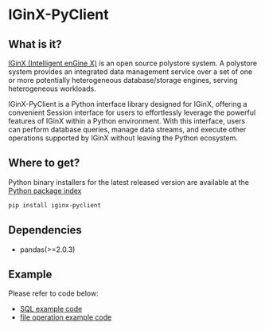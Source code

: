 # IGinX-PyClient

## What is it?

[IGinX (Intelligent enGine X)](https://github.com/IGinX-THU/IGinX) is an open source polystore system. A polystore system provides an integrated data management service over a set of one or more potentially heterogeneous database/storage engines, serving heterogeneous workloads.

IGinX-PyClient is a Python interface library designed for IGinX, offering a convenient Session interface for users to effortlessly leverage the powerful features of IGinX within a Python environment. With this interface, users can perform database queries, manage data streams, and execute other operations supported by IGinX without leaving the Python ecosystem.

## Where to get?

Python binary installers for the latest released version are available at the [Python package index](https://pypi.org/project/iginx-pyclient)

```bash
pip install iginx-pyclient
```

## Dependencies

- pandas(>=2.0.3)

## Example

Please refer to code below:

- [SQL example code](https://github.com/IGinX-THU/IGinX/blob/main/session_py/example.py)
- [file operation example code](https://github.com/IGinX-THU/IGinX/blob/main/session_py/file_example.py)